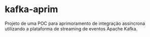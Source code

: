 # kafka-aprim

Projeto de uma POC para aprimoramento de integração assíncrona utilizando a plataforma de streaming de eventos Apache Kafka.
